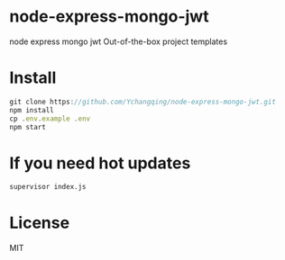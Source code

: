 <!--
 * @Author: Yin Xiang Zheng
 * @LastEditors: Yin Xiang Zheng
 * @LastEditTime: 2020-08-10 11:34:55
-->
# node-express-mongo-jwt
node express mongo jwt Out-of-the-box project templates


# Install
```js
git clone https://github.com/Ychangqing/node-express-mongo-jwt.git
npm install
cp .env.example .env
npm start
```


# If you need hot updates
```bash
supervisor index.js
```

# License
MIT